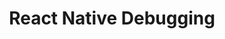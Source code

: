 ---
layout: default
title: React Native Debugging
has_children: false
parent: Debugging
nav_order: 3
---